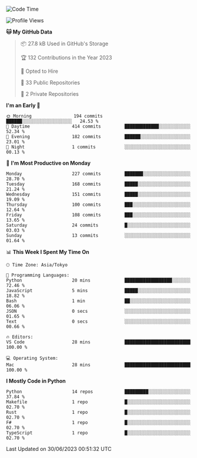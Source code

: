 <!--START_SECTION:waka-->
![Code Time](http://img.shields.io/badge/Code%20Time-687%20hrs%2041%20mins-blue)

![Profile Views](http://img.shields.io/badge/Profile%20Views-0-blue)

**🐱 My GitHub Data** 

> 📦 27.8 kB Used in GitHub's Storage 
 > 
> 🏆 132 Contributions in the Year 2023
 > 
> 💼 Opted to Hire
 > 
> 📜 33 Public Repositories 
 > 
> 🔑 2 Private Repositories 
 > 
**I'm an Early 🐤** 

```text
🌞 Morning                194 commits         ██████░░░░░░░░░░░░░░░░░░░   24.53 % 
🌆 Daytime                414 commits         █████████████░░░░░░░░░░░░   52.34 % 
🌃 Evening                182 commits         ██████░░░░░░░░░░░░░░░░░░░   23.01 % 
🌙 Night                  1 commits           ░░░░░░░░░░░░░░░░░░░░░░░░░   00.13 % 
```
📅 **I'm Most Productive on Monday** 

```text
Monday                   227 commits         ███████░░░░░░░░░░░░░░░░░░   28.70 % 
Tuesday                  168 commits         █████░░░░░░░░░░░░░░░░░░░░   21.24 % 
Wednesday                151 commits         █████░░░░░░░░░░░░░░░░░░░░   19.09 % 
Thursday                 100 commits         ███░░░░░░░░░░░░░░░░░░░░░░   12.64 % 
Friday                   108 commits         ███░░░░░░░░░░░░░░░░░░░░░░   13.65 % 
Saturday                 24 commits          █░░░░░░░░░░░░░░░░░░░░░░░░   03.03 % 
Sunday                   13 commits          ░░░░░░░░░░░░░░░░░░░░░░░░░   01.64 % 
```


📊 **This Week I Spent My Time On** 

```text
🕑︎ Time Zone: Asia/Tokyo

💬 Programming Languages: 
Python                   20 mins             ██████████████████░░░░░░░   72.46 % 
JavaScript               5 mins              █████░░░░░░░░░░░░░░░░░░░░   18.82 % 
Bash                     1 min               ██░░░░░░░░░░░░░░░░░░░░░░░   06.06 % 
JSON                     0 secs              ░░░░░░░░░░░░░░░░░░░░░░░░░   01.65 % 
Text                     0 secs              ░░░░░░░░░░░░░░░░░░░░░░░░░   00.66 % 

🔥 Editors: 
VS Code                  28 mins             █████████████████████████   100.00 % 

💻 Operating System: 
Mac                      28 mins             █████████████████████████   100.00 % 
```

**I Mostly Code in Python** 

```text
Python                   14 repos            █████████░░░░░░░░░░░░░░░░   37.84 % 
Makefile                 1 repo              █░░░░░░░░░░░░░░░░░░░░░░░░   02.70 % 
Rust                     1 repo              █░░░░░░░░░░░░░░░░░░░░░░░░   02.70 % 
F#                       1 repo              █░░░░░░░░░░░░░░░░░░░░░░░░   02.70 % 
TypeScript               1 repo              █░░░░░░░░░░░░░░░░░░░░░░░░   02.70 % 
```




 Last Updated on 30/06/2023 00:51:32 UTC
<!--END_SECTION:waka-->
